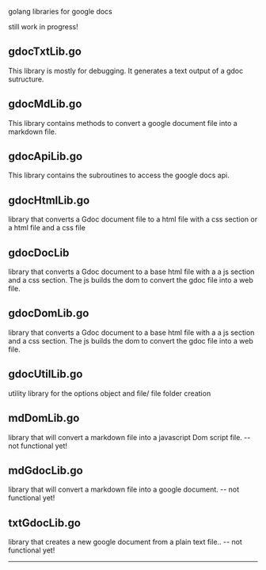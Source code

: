 golang libraries for google docs

still work in progress!

## gdocTxtLib.go
This library is mostly for debugging. It generates a text output of a gdoc sutructure.

## gdocMdLib.go
This library contains methods to convert a google document file into a markdown file.

## gdocApiLib.go
This library contains the subroutines to access the google docs api.

## gdocHtmlLib.go
library that converts a Gdoc document file to a html file with a css section or a html file and a css file

## gdocDocLib
library that converts a Gdoc document to a base html file with a a js section and a css section.
The js builds the dom to convert the gdoc file into a web file.

## gdocDomLib.go
library that converts a Gdoc document to a base html file with a a js section and a css section.
The js builds the dom to convert the gdoc file into a web file.

## gdocUtilLib.go  
utility library for the options object and file/ file folder creation

## mdDomLib.go  
library that will convert a markdown file into a javascript Dom script file.
-- not functional yet!

## mdGdocLib.go  
library that will convert a markdown file into a google document.
-- not functional yet!

## txtGdocLib.go
library that creates a new google document from a plain text file..
-- not functional yet!

---

